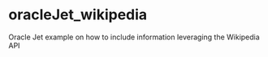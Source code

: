 # oracleJet_wikipedia
Oracle Jet example on how to include information leveraging the Wikipedia API
